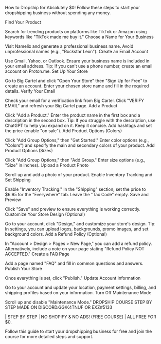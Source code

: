 How to Dropship for Absolutely $0!
Follow these steps to start your dropshipping business without spending any money.

Find Your Product

Search for trending products on platforms like TikTok or Amazon using keywords like "TikTok made me buy it."
Choose a Name for Your Business

Visit Namelix and generate a professional business name. Avoid unprofessional names (e.g., "Rockstar Leon").
Create an Email Account

Use Gmail, Yahoo, or Outlook. Ensure your business name is included in your email address.
Tip: If you can't use a phone number, create an email account on Proton.me.
Set Up Your Store

Go to Big Cartel and click "Open Your Store" then "Sign Up for Free" to create an account. Enter your chosen store name and fill in the required details.
Verify Your Email

Check your email for a verification link from Big Cartel. Click "VERIFY EMAIL" and refresh your Big Cartel page.
Add a Product

Click "Add a Product." Enter the product name in the first box and a description in the second box.
Tip: If you struggle with the description, use ChatGPT to help you expand on it. Keep it concise. Add hashtags and set the price (enable "on sale").
Add Product Options (Colors)

Click "Add Group Options," then "Get Started." Enter color options (e.g., "Colors") and specify the main and secondary colors of your product.
Add Product Options (Sizes)

Click "Add Group Options," then "Add Group." Enter size options (e.g., "Size" in inches).
Upload a Product Photo

Scroll up and add a photo of your product.
Enable Inventory Tracking and Set Shipping

Enable "Inventory Tracking." In the "Shipping" section, set the price to $6.95 for the "Everywhere" tab. Leave the "Tax Code" empty.
Save and Preview

Click "Save" and preview to ensure everything is working correctly.
Customize Your Store Design (Optional)

Go to your account, click "Design," and customize your store's design.
Tip: In settings, you can upload logos, backgrounds, promo images, and set background colors.
Add a Refund Policy (Optional)

In "Account > Design > Pages > New Page," you can add a refund policy. Alternatively, include a note on your page stating "Refund Policy NOT ACCEPTED."
Create a FAQ Page

Add a page named "FAQ" and fill in common questions and answers.
Publish Your Store

Once everything is set, click "Publish."
Update Account Information

Go to your account and update your location, payment settings, billing, and shipping profiles based on your information.
Turn Off Maintenance Mode

Scroll up and disable "Maintenance Mode."
DROPSHIP COURSE STEP BY STEP MADE ON DISCORD.GG/K4TNUF OR EXZ#5133

| STEP BY STEP | NO SHOPIFY & NO ADS! (FREE COURSE) | ALL FREE FOR $0.

Follow this guide to start your dropshipping business for free and join the course for more detailed steps and support.
